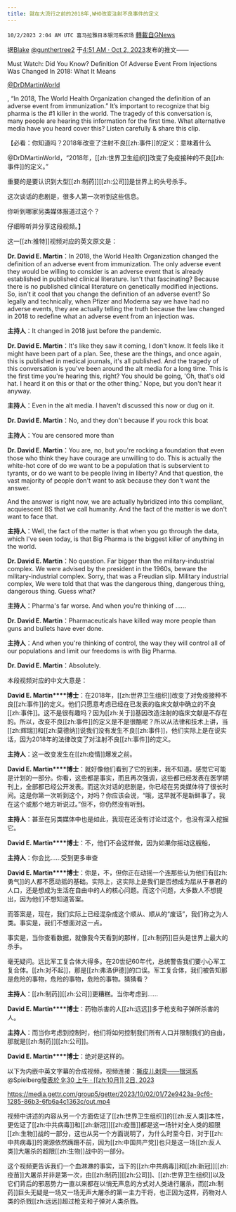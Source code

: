 ```yaml
---
title: 就在大流行之前的2018年,WHO改变注射不良事件的定义
---
```

`10/2/2023 2:04 AM UTC 喜马拉雅日本银河系农场` [轉載自GNews](https://gnews.org/articles/1766800)

据[Blake](https://twitter.com/gunthertree2) [@gunthertree2](https://twitter.com/gunthertree2) 于[4:51 AM · Oct 2, 2023](https://twitter.com/gunthertree2/status/1708585468479123516)发布的推文——

Must Watch: Did You Know? Definition Of Adverse Event From Injections Was Changed In 2018: What It Means

[@DrDMartinWorld](https://twitter.com/DrDMartinWorld)

, “In 2018, The World Health Organization changed the definition of an adverse event from immunization.” It’s important to recognize that big pharma is the #1 kiIIer in the world. The tragedy of this conversation is, many people are hearing this information for the first time. What alternative media have you heard cover this? Listen carefully & share this clip.

【必看：你知道吗？2018年改变了注射不良[[zh:事件]]的定义：意味着什么

@DrDMartinWorld，“2018年，[[zh:世界卫生组织]]改变了免疫接种的不良[[zh:事件]]的定义。”

重要的是要认识到大型[[zh:制药]][[zh:公司]]是世界上的头号杀手。

这次谈话的悲剧是，很多人第一次听到这些信息。

你听到哪家另类媒体报道过这个？

仔细聆听并分享这段视频。】

这一[[zh:推特]]视频对应的英文原文是：

**Dr. David E. Martin**：In 2018, the World Health Organization changed the definition of an adverse event from immunization. The only adverse event they would be willing to consider is an adverse event that is already established in published clinical literature. Isn't that fascinating? Because there is no published clinical literature on genetically modified injections. So, isn't it cool that you change the definition of an adverse event? So legally and technically, when Pfizer and Moderna say we have had no adverse events, they are actually telling the truth because the law changed in 2018 to redefine what an adverse event from an injection was.

**主持人**：It changed in 2018 just before the pandemic.

**Dr. David E. Martin**：It's like they saw it coming, I don't know. It feels like it might have been part of a plan. See, these are the things, and once again, this is published in medical journals, it's all published. And the tragedy of this conversation is you've been around the alt media for a long time. This is the first time you're hearing this, right? You should be going, 'Oh, that's old hat. I heard it on this or that or the other thing.' Nope, but you don't hear it anyway.

**主持人**：Even in the alt media. I haven't discussed this now or dug on it.

**Dr. David E. Martin**：No, and they don't because if you rock this boat

**主持人**：You are censored more than

**Dr. David E. Martin**：You are, no, but you're rocking a foundation that even those who think they have courage are unwilling to do. This is actually the white-hot core of do we want to be a population that is subservient to tyrants, or do we want to be people living in liberty? And that question, the vast majority of people don't want to ask because they don't want the answer.

And the answer is right now, we are actually hybridized into this compliant, acquiescent BS that we call humanity. And the fact of the matter is we don't want to face that.

**主持人**：Well, the fact of the matter is that when you go through the data, which I've seen today, is that Big Pharma is the biggest killer of anything in the world.

**Dr. David E. Martin**：No question. Far bigger than the military-industrial complex. We were advised by the president in the 1960s, beware the military-industrial complex. Sorry, that was a Freudian slip. Military industrial complex, We were told that that was the dangerous thing, dangerous thing, dangerous thing. Guess what?

**主持人**：Pharma's far worse. And when you're thinking of ……

**Dr. David E. Martin**：Pharmaceuticals have killed way more people than guns and bullets have ever done.

**主持人**：And when you're thinking of control, the way they will control all of our populations and limit our freedoms is with Big Pharma.

**Dr. David E. Martin**：Absolutely.

本段视频对应的中文大意是：

**David E. Martin****博士**：在2018年，[[zh:世界卫生组织]]改变了对免疫接种不良[[zh:事件]]的定义。他们只愿意考虑已经在已发表的临床文献中确立的不良[[zh:事件]]。这不是很有趣吗？因为[[zh:关于]]基因改造注射的临床文献是不存在的。所以，改变不良[[zh:事件]]的定义是不是很酷呢？所以从法律和技术上讲，当[[zh:辉瑞]]和[[zh:莫德纳]]说我们没有发生不良[[zh:事件]]，他们实际上是在说实话，因为2018年的法律改变了对注射不良[[zh:事件]]的定义。

**主持人**：这一改变发生在[[zh:疫情]]爆发之前。

**David E. Martin****博士**：就好像他们看到了它的到来，我不知道。感觉它可能是计划的一部分。你看，这些都是事实，而且再次强调，这些都已经发表在医学期刊上，全部都已经公开发表。而这次对话的悲剧是，你已经在另类媒体待了很长时间。这是你第一次听到这个，对吗？你应该会说，“哦，这早就不是新鲜事了。我在这个或那个地方听说过。”但不，你仍然没有听到。

**主持人**：甚至在另类媒体中也是如此，我现在还没有讨论过这个，也没有深入挖掘它。

**David E. Martin****博士**：不，他们不会这样做，因为如果你摇动这艘船，

**主持人**：你会比……受到更多审查

**David E. Martin****博士**：你是，不，但你正在动摇一个连那些认为他们有[[zh:勇气]]的人都不愿动摇的基础。实际上，这实际上是我们是否想成为屈从于暴君的人口，还是想成为生活在自由中的人的核心问题。而这个问题，大多数人不想提出，因为他们不想知道答案。

而答案是，现在，我们实际上已经混杂成这个顺从、顺从的“废话”，我们称之为人类。事实是，我们不想面对这一点。

事实是，当你查看数据，就像我今天看到的那样，[[zh:制药]]巨头是世界上最大的杀手。

毫无疑问。远比军工复合体大得多。在20世纪60年代，总统警告我们要小心军工复合体。[[zh:对不起]]，那是[[zh:弗洛伊德]]的口误。军工复合体，我们被告知那是危险的事物，危险的事物，危险的事物。猜猜看？

**主持人**：[[zh:制药]][[zh:公司]]更糟糕。当你考虑到……

**David E. Martin****博士**：药物杀害的人[[zh:远远]]多于枪支和子弹所杀害的人。

**主持人**：而当你考虑到控制时，他们将如何控制我们所有人口并限制我们的自由，那就是[[zh:制药]][[zh:公司]]。

**David E. Martin****博士**：绝对是这样的。

以下为内嵌中英文字幕的合成视频，视频连接：[撕皮儿剥壳——银河系](https://gettr.com/user/spielberg)@Spielberg[發表於 9:30 上午 · [[zh:10月]] 2日, 2023](https://gettr.com/post/p2rod5d8e03)

https://media.gettr.com/group5/getter/2023/10/02/01/72e9423a-9cf6-1285-86b3-6fb6a4c1363c/out.mp4

视频中讲述的内容从另一个方面佐证了[[zh:世界卫生组织]]的[[zh:反人类]]本性，更佐证了[[zh:中共病毒]]和[[zh:新冠]][[zh:疫苗]]都是这一场针对全人类的超限[[zh:生物]]战的一部分，这也从另一个方面说明了，为什么时至今日，对于[[zh:中共病毒]]的溯源依然蹒跚不前，因为[[zh:中国共产党]]也只是这一场[[zh:反人类]]大屠杀的超限[[zh:生物]]战中的一部分。

这个视频更告诉我们一个血淋淋的事实，当下的[[zh:中共病毒]]和[[zh:新冠]][[zh:疫苗]]大屠杀并非是第一次，由[[zh:制药]][[zh:公司]]、[[zh:世界卫生组织]]以及它们背后的邪恶势力一直以来都在以悄无声息的方式对人类进行屠杀，而[[zh:制药]]巨头无疑是一场又一场无声大屠杀的第一主力干将，也正因为这样，药物对人类的杀戮[[zh:远远]]超过枪支和子弹对人类杀戮。
